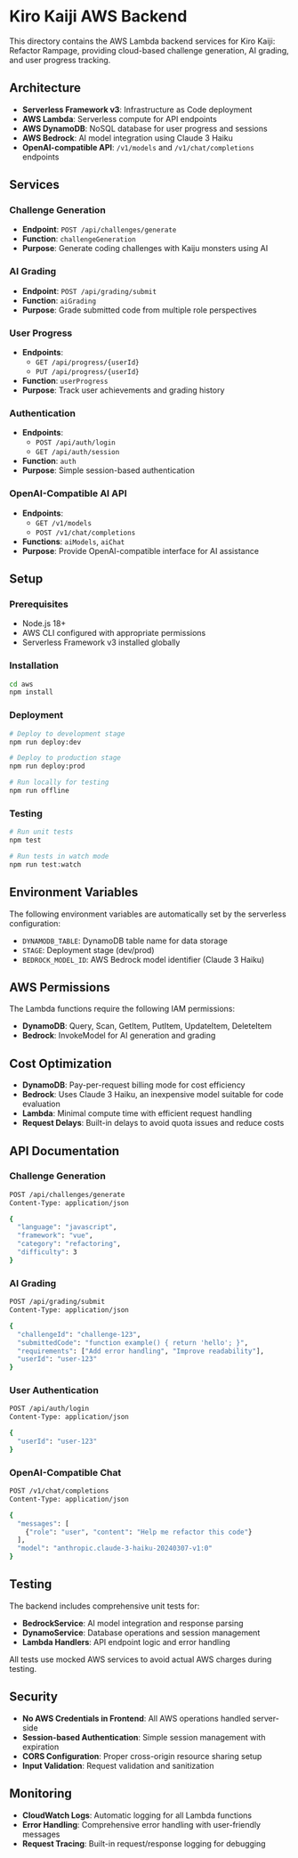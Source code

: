 # Kiro Kaiji AWS Backend

This directory contains the AWS Lambda backend services for Kiro Kaiji: Refactor Rampage, providing cloud-based challenge generation, AI grading, and user progress tracking.

## Architecture

- **Serverless Framework v3**: Infrastructure as Code deployment
- **AWS Lambda**: Serverless compute for API endpoints
- **AWS DynamoDB**: NoSQL database for user progress and sessions
- **AWS Bedrock**: AI model integration using Claude 3 Haiku
- **OpenAI-compatible API**: `/v1/models` and `/v1/chat/completions` endpoints

## Services

### Challenge Generation
- **Endpoint**: `POST /api/challenges/generate`
- **Function**: `challengeGeneration`
- **Purpose**: Generate coding challenges with Kaiju monsters using AI

### AI Grading
- **Endpoint**: `POST /api/grading/submit`
- **Function**: `aiGrading`
- **Purpose**: Grade submitted code from multiple role perspectives

### User Progress
- **Endpoints**: 
  - `GET /api/progress/{userId}`
  - `PUT /api/progress/{userId}`
- **Function**: `userProgress`
- **Purpose**: Track user achievements and grading history

### Authentication
- **Endpoints**:
  - `POST /api/auth/login`
  - `GET /api/auth/session`
- **Function**: `auth`
- **Purpose**: Simple session-based authentication

### OpenAI-Compatible AI API
- **Endpoints**:
  - `GET /v1/models`
  - `POST /v1/chat/completions`
- **Functions**: `aiModels`, `aiChat`
- **Purpose**: Provide OpenAI-compatible interface for AI assistance

## Setup

### Prerequisites
- Node.js 18+
- AWS CLI configured with appropriate permissions
- Serverless Framework v3 installed globally

### Installation
```bash
cd aws
npm install
```

### Deployment
```bash
# Deploy to development stage
npm run deploy:dev

# Deploy to production stage
npm run deploy:prod

# Run locally for testing
npm run offline
```

### Testing
```bash
# Run unit tests
npm test

# Run tests in watch mode
npm run test:watch
```

## Environment Variables

The following environment variables are automatically set by the serverless configuration:

- `DYNAMODB_TABLE`: DynamoDB table name for data storage
- `STAGE`: Deployment stage (dev/prod)
- `BEDROCK_MODEL_ID`: AWS Bedrock model identifier (Claude 3 Haiku)

## AWS Permissions

The Lambda functions require the following IAM permissions:

- **DynamoDB**: Query, Scan, GetItem, PutItem, UpdateItem, DeleteItem
- **Bedrock**: InvokeModel for AI generation and grading

## Cost Optimization

- **DynamoDB**: Pay-per-request billing mode for cost efficiency
- **Bedrock**: Uses Claude 3 Haiku, an inexpensive model suitable for code evaluation
- **Lambda**: Minimal compute time with efficient request handling
- **Request Delays**: Built-in delays to avoid quota issues and reduce costs

## API Documentation

### Challenge Generation
```bash
POST /api/challenges/generate
Content-Type: application/json

{
  "language": "javascript",
  "framework": "vue",
  "category": "refactoring",
  "difficulty": 3
}
```

### AI Grading
```bash
POST /api/grading/submit
Content-Type: application/json

{
  "challengeId": "challenge-123",
  "submittedCode": "function example() { return 'hello'; }",
  "requirements": ["Add error handling", "Improve readability"],
  "userId": "user-123"
}
```

### User Authentication
```bash
POST /api/auth/login
Content-Type: application/json

{
  "userId": "user-123"
}
```

### OpenAI-Compatible Chat
```bash
POST /v1/chat/completions
Content-Type: application/json

{
  "messages": [
    {"role": "user", "content": "Help me refactor this code"}
  ],
  "model": "anthropic.claude-3-haiku-20240307-v1:0"
}
```

## Testing

The backend includes comprehensive unit tests for:

- **BedrockService**: AI model integration and response parsing
- **DynamoService**: Database operations and session management
- **Lambda Handlers**: API endpoint logic and error handling

All tests use mocked AWS services to avoid actual AWS charges during testing.

## Security

- **No AWS Credentials in Frontend**: All AWS operations handled server-side
- **Session-based Authentication**: Simple session management with expiration
- **CORS Configuration**: Proper cross-origin resource sharing setup
- **Input Validation**: Request validation and sanitization

## Monitoring

- **CloudWatch Logs**: Automatic logging for all Lambda functions
- **Error Handling**: Comprehensive error handling with user-friendly messages
- **Request Tracing**: Built-in request/response logging for debugging